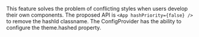 This feature solves the problem of conflicting styles when users develop their own components. The proposed API is `<App hashPriority={false} />` to remove the hashId classname. The ConfigProvider has the ability to configure the theme.hashed property.
